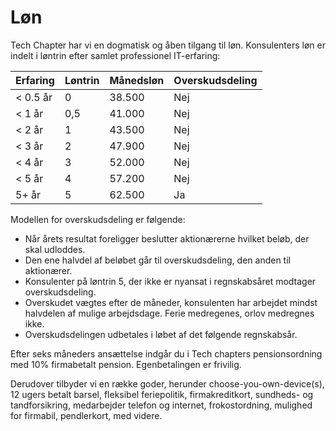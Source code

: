 # Løn

Tech Chapter har vi en dogmatisk og åben tilgang til løn. Konsulenters løn er indelt i løntrin efter samlet professionel IT-erfaring:

| Erfaring | Løntrin | Månedsløn | Overskudsdeling |
|----------|---------|-----------|-----------------|
| < 0.5 år |       0 |    38.500 |             Nej |
|   < 1 år |     0,5 |    41.000 |             Nej |
|   < 2 år |       1 |    43.500 |             Nej |
|   < 3 år |       2 |    47.900 |             Nej |
|   < 4 år |       3 |    52.000 |             Nej |
|   < 5 år |       4 |    57.200 |             Nej |
|    5+ år |       5 |    62.500 |              Ja |

Modellen for overskudsdeling er følgende:
- Når årets resultat foreligger beslutter aktionærerne hvilket beløb, der skal udloddes.
- Den ene halvdel af beløbet går til overskudsdeling, den anden til aktionærer.
- Konsulenter på løntrin 5, der ikke er nyansat i regnskabsåret modtager overskudsdeling.
- Overskudet vægtes efter de måneder, konsulenten har arbejdet mindst halvdelen af mulige arbejdsdage. Ferie medregenes, orlov medregnes ikke. 
- Overskudsdelingen udbetales i løbet af det følgende regnskabsår.

Efter seks måneders ansættelse indgår du i Tech chapters pensionsordning med 10% firmabetalt pension. Egenbetalingen er frivilig.

Derudover tilbyder vi en række goder, herunder choose-you-own-device(s), 12 ugers betalt barsel, fleksibel feriepolitik, firmakreditkort, sundheds- og tandforsikring, medarbejder telefon og internet, frokostordning, mulighed for firmabil, pendlerkort, med videre.
